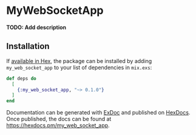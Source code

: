 # MyWebSocketApp

**TODO: Add description**

## Installation

If [available in Hex](https://hex.pm/docs/publish), the package can be installed
by adding `my_web_socket_app` to your list of dependencies in `mix.exs`:

```elixir
def deps do
  [
    {:my_web_socket_app, "~> 0.1.0"}
  ]
end
```

Documentation can be generated with [ExDoc](https://github.com/elixir-lang/ex_doc)
and published on [HexDocs](https://hexdocs.pm). Once published, the docs can
be found at <https://hexdocs.pm/my_web_socket_app>.

